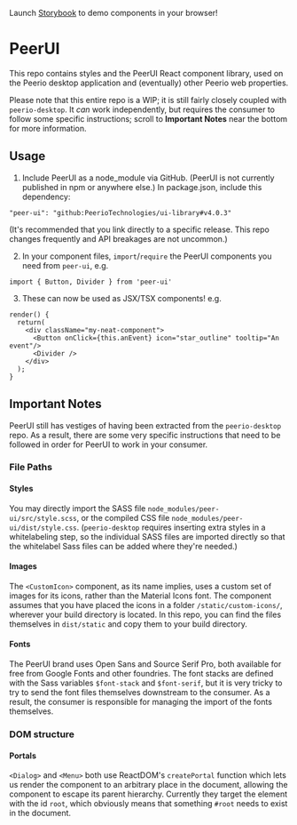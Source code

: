 Launch [Storybook](https://peeriotechnologies.github.io/ui-library/) to demo components in your browser!

# PeerUI

This repo contains styles and the PeerUI React component library, used on the Peerio desktop application and (eventually) other Peerio web properties.

Please note that this entire repo is a WIP; it is still fairly closely coupled with `peerio-desktop`. It *can* work independently, but requires the consumer to follow some specific instructions; scroll to **Important Notes** near the bottom for more information.

## Usage

1. Include PeerUI as a node_module via GitHub. (PeerUI is not currently published in npm or anywhere else.) In package.json, include this dependency:

```"peer-ui": "github:PeerioTechnologies/ui-library#v4.0.3"```

(It's recommended that you link directly to a specific release. This repo changes frequently and API breakages are not uncommon.)

2. In your component files, `import`/`require` the PeerUI components you need from `peer-ui`, e.g.

```import { Button, Divider } from 'peer-ui'```

3. These can now be used as JSX/TSX components! e.g.

```
render() {
  return(
    <div className="my-neat-component">
      <Button onClick={this.anEvent} icon="star_outline" tooltip="An event"/>
      <Divider />
    </div>
  );
}
```

## Important Notes

PeerUI still has vestiges of having been extracted from the `peerio-desktop` repo. As a result, there are some very specific instructions that need to be followed in order for PeerUI to work in your consumer.

### File Paths

#### Styles
You may directly import the SASS file `node_modules/peer-ui/src/style.scss`, or the compiled CSS file `node_modules/peer-ui/dist/style.css`. (`peerio-desktop` requires inserting extra styles in a whitelabeling step, so the individual SASS files are imported directly so that the whitelabel Sass files can be added where they're needed.)

#### Images

The `<CustomIcon>` component, as its name implies, uses a custom set of images for its icons, rather than the Material Icons font. The component assumes that you have placed the icons in a folder `/static/custom-icons/`, wherever your build directory is located. In this repo, you can find the files themselves in `dist/static` and copy them to your build directory.

#### Fonts 

The PeerUI brand uses Open Sans and Source Serif Pro, both available for free from Google Fonts and other foundries. The font stacks are defined with the Sass variables `$font-stack` and `$font-serif`, but it is very tricky to try to send the font files themselves downstream to the consumer. As a result, the consumer is responsible for managing the import of the fonts themselves.

### DOM structure

#### Portals

`<Dialog>` and `<Menu>` both use ReactDOM's `createPortal` function which lets us render the component to an arbitrary place in the document, allowing the component to escape its parent hierarchy. Currently they target the element with the id `root`, which obviously means that something `#root` needs to exist in the document.
